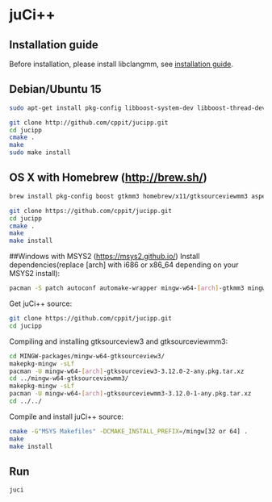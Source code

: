 # juCi++
## Installation guide ##
Before installation, please install libclangmm, see [installation guide](http://github.com/cppit/libclangmm/blob/master/docs/install.md).

## Debian/Ubuntu 15
```sh
sudo apt-get install pkg-config libboost-system-dev libboost-thread-dev libboost-filesystem-dev libboost-log-dev libgtkmm-3.0-dev libgtksourceviewmm-3.0-dev aspell-en libaspell-dev git
```
```sh
git clone http://github.com/cppit/jucipp.git
cd jucipp
cmake .
make
sudo make install
```
<!--
## Ubuntu 14/Linux Mint 17
```
sudo add-apt-repository ppa:ubuntu-toolchain-r/test
sudo apt-get update
sudo apt-get install g++-4.9
sudo apt-get dist-upgrade
sudo apt-get autoremove
sudo apt-get install pkg-config libboost-system1.55-dev libboost-thread1.55-dev libboost-filesystem1.55-dev libboost-log1.55-dev libgtkmm-3.0-dev libgtksourceviewmm-3.0-dev aspell-en libaspell-dev git
```
-->

## OS X with Homebrew (http://brew.sh/)
```sh
brew install pkg-config boost gtkmm3 homebrew/x11/gtksourceviewmm3 aspell git
```

```sh
git clone https://github.com/cppit/jucipp.git
cd jucipp
cmake .
make
make install
```

##Windows with MSYS2 (https://msys2.github.io/)
Install dependencies(replace [arch] with i686 or x86_64 depending on your MSYS2 install):
```sh
pacman -S patch autoconf automake-wrapper mingw-w64-[arch]-gtkmm3 mingw-w64-[arch]-boost mingw-w64-[arch]-aspell mingw-w64-[arch]-aspell-en git
```

Get juCi++ source:
```sh
git clone https://github.com/cppit/jucipp.git
cd jucipp
```

Compiling and installing gtksourceview3 and gtksourceviewmm3:
```sh
cd MINGW-packages/mingw-w64-gtksourceview3/
makepkg-mingw -sLf
pacman -U mingw-w64-[arch]-gtksourceview3-3.12.0-2-any.pkg.tar.xz
cd ../mingw-w64-gtksourceviewmm3/
makepkg-mingw -sLf
pacman -U mingw-w64-[arch]-gtksourceviewmm3-3.12.0-1-any.pkg.tar.xz
cd ../../
```

Compile and install juCi++ source:
```sh
cmake -G"MSYS Makefiles" -DCMAKE_INSTALL_PREFIX=/mingw[32 or 64] .
make
make install
```

<!--
## Windows with Cygwin (https://www.cygwin.com/)
**Make sure the PATH environment variable does not include paths to non-Cygwin cmake, make and g++.**

Select and install the following packages from the Cygwin-installer:
```
pkg-config libboost-devel libgtkmm3.0-devel libgtksourceviewmm3.0-devel xinit
```
Then run the following in the Cygwin Terminal:
```sh
git clone https://github.com/cppit/jucipp.git
cd jucipp
cmake .
make
make install
```

Note that we are currently working on a Windows-version without the need of an X-server.
-->

## Run
```sh
juci
```

<!--
#### Windows
```sh
startxwin /usr/local/bin/juci
```
-->
